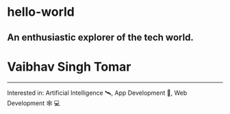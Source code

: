 # hello-world
An enthusiastic explorer of the tech world.
---
# Vaibhav Singh Tomar
---
Interested in:
Artificial Intelligence 🛰️, App Development 📱, Web Development 🕸️
💻
